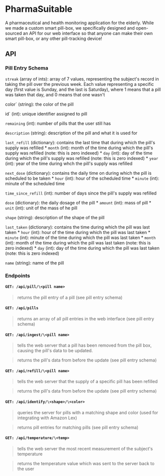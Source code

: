 # PharmaSuitable

A pharmaceutical and health monitoring application for the elderly.  While we made a custom smart pill-box, we specifically designed and open-sourced an API for our web interface so that anyone can make their own smart pill-box, or any other pill-tracking device!



## API

### Pill Entry Schema
`streak` (array of ints): array of 7 values, representing the subject's record in taking the pill over the previous week. Each value representing a specific day (first value is Sunday, and the last is Saturday), where 1 means that a pill was taken that day, and 0 means that one wasn't

color` (string): the color of the pill

id` (int): unique identifier assigned to pill

`remaining` (int): number of pills that the user still has

`description` (string): description of the pill and what it is used for

`last_refill` (dictionary): contains the last time that during which the pill's supply was refilled
    * `month` (int): month of the time during which the pill's supply was refilled (note: this is zero indexed)
    * `day` (int): day of the time during which the pill's supply was refilled (note: this is zero indexed)
    * `year` (int): year of the time during whch the pill's supply was refilled
    
`next_dose` (dictionary): contains the daily time on during which the pill is scheduled to be taken
    * `hour` (int): hour of the scheduled time
    * `minute` (int): minute of the scheduled time
    
`time_since_refill` (int): number of days since the pill's supply was refilled

`dose` (dictionary): the daily dosage of the pill
    * `amount` (int): mass of pill
    * `unit` (int): unit of the mass of he pill
    
`shape` (string): description of the shape of the pill

`last_taken` (dictionary): contains the time during which the pill was last taken
    * `hour` (int): hour of the time during which the pill was last taken
    * `minute` (int): minute of the time during which the pill was last taken
    * `month` (int): month of the time during which the pill was last taken (note: this is zero indexed)
    * `day` (int): day of the time during which the pill was last taken (note: this is zero indexed)
    
`name` (string): name of the pill
 ### Endpoints
 #### `GET: /api/pill/\<pill name>`
 >returns the pill entry of a pill (see pill entry schema)
 #### `GET: /api/pills`
 >returns an array of all pill entries in the web interface (see pill entry schema)
 #### `GET: /api/ingest/\<pill name>`
 >tells the web server that a pill has been removed from the pill box, causing the pill's data to be updated.
 
 >returns the pill's data from before the update (see pill entry schema)
 #### `GET: /api/refill/\<pill name>`
 >tells the web server that the supply of a specific pill has been refilled
 
 >returns the pill's data from before the update (see pill entry schema)
 #### `GET: /api/identify/\<shape>/\<color>`
 >queries the server for pills with a matching shape and color (used for integrating with Amazon Lex)
 
 >returns pill entries for matching pills (see pill entry schema)
 #### `GET: /api/temperature/\<temp>`
 >tells the web server the most recent measurement of the subject's temperature
 
 >returns the temperature value which was sent to the server back to the user
  
 
